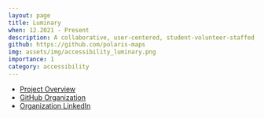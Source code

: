 ```yaml
---
layout: page
title: Luminary
when: 12.2021 - Present
description: A collaborative, user-centered, student-volunteer-staffed, open-source initiative started in 2021 that aims to address the knowledge barriers around campus route-finding by crowdsourcing information on obstacles to suggest routes to rooms customized to the needs of the specific user.
github: https://github.com/polaris-maps
img: assets/img/accessibility_luminary.png
importance: 1
category: accessibility
---
```

<ul class="actions">
    <li><a href="https://docs.google.com/presentation/d/1D7z0PFlWrLBKqIl4NDVLWi8eKbG7dHSm/edit?usp=sharing&ouid=105001790425137081021&rtpof=true&sd=true" class="button">Project Overview</a></li>
    <li><a href="https://github.com/polaris-maps" class="button">GitHub Organization</a></li>
    <li><a href="https://www.linkedin.com/company/luminary-maps/" class="button">Organization LinkedIn</a></li>
</ul>